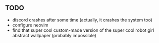 ## TODO
- discord crashes after some time (actually, it crashes the system too)
- configure neovim
- find that super cool custom-made version of the super cool robot girl abstract wallpaper (probably impossible)
